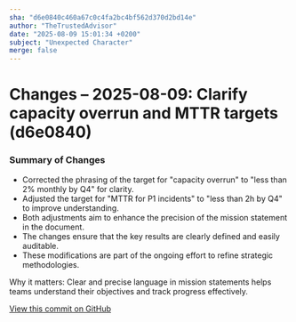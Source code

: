 ```yaml
---
sha: "d6e0840c460a67c0c4fa2bc4bf562d370d2bd14e"
author: "TheTrustedAdvisor"
date: "2025-08-09 15:01:34 +0200"
subject: "Unexpected Character"
merge: false
---
```


# Changes – 2025-08-09: Clarify capacity overrun and MTTR targets (d6e0840)

### Summary of Changes

- Corrected the phrasing of the target for "capacity overrun" to "less than 2% monthly by Q4" for clarity.
- Adjusted the target for "MTTR for P1 incidents" to "less than 2h by Q4" to improve understanding.
- Both adjustments aim to enhance the precision of the mission statement in the document.
- The changes ensure that the key results are clearly defined and easily auditable.
- These modifications are part of the ongoing effort to refine strategic methodologies.

Why it matters: Clear and precise language in mission statements helps teams understand their objectives and track progress effectively.

[View this commit on GitHub](https://github.com/TheTrustedAdvisor/FabricAdoptionFramework/commit/d6e0840c460a67c0c4fa2bc4bf562d370d2bd14e)
